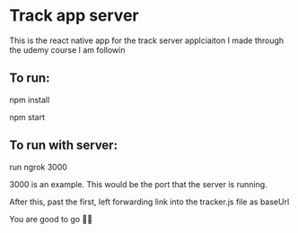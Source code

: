 # Track app server

This is the react native app for the track server applciaiton I made through the udemy course I am followin

## To run:

npm install

npm start

## To run with server:

run ngrok 3000

3000 is an example. This would be the port that the server is running.

After this, past the first, left forwarding link into the tracker.js file as baseUrl

You are good to go 👍🏾
